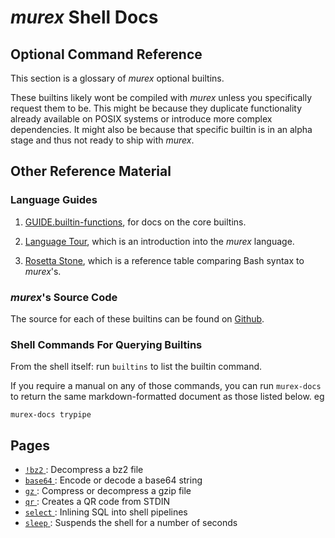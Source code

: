# _murex_ Shell Docs

## Optional Command Reference

This section is a glossary of _murex_ optional builtins.

These builtins likely wont be compiled with _murex_ unless you specifically
request them to be. This might be because they duplicate functionality
already available on POSIX systems or introduce more complex dependencies.
It might also be because that specific builtin is in an alpha stage and thus
not ready to ship with _murex_.

## Other Reference Material

### Language Guides

1. [GUIDE.builtin-functions](./GUIDE.builtin-functions.md), for docs
   on the core builtins.

2. [Language Tour](../GUIDE.quick-start.md), which is an introduction into
   the _murex_ language.

3. [Rosetta Stone](../user-guide/rosetta-stone.md), which is a reference
   table comparing Bash syntax to _murex_'s.

### _murex_'s Source Code

The source for each of these builtins can be found on [Github](https://github.com/lmorg/murex/tree/master/builtins/optional).

### Shell Commands For Querying Builtins

From the shell itself: run `builtins` to list the builtin command.

If you require a manual on any of those commands, you can run `murex-docs`
to return the same markdown-formatted document as those listed below. eg

    murex-docs trypipe

## Pages

* [`!bz2` ](optional/bz2.md):
  Decompress a bz2 file
* [`base64` ](optional/base64.md):
  Encode or decode a base64 string
* [`gz` ](optional/gz.md):
  Compress or decompress a gzip file
* [`qr` ](optional/qr.md):
  Creates a QR code from STDIN
* [`select` ](optional/select.md):
  Inlining SQL into shell pipelines
* [`sleep` ](optional/sleep.md):
  Suspends the shell for a number of seconds